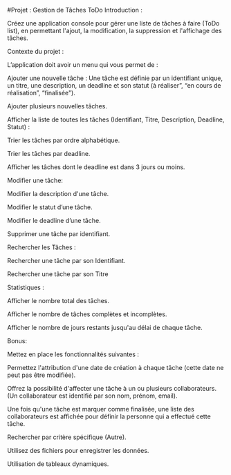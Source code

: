 #Projet : Gestion de Tâches ToDo
Introduction : 

Créez une application console pour gérer une liste de tâches à faire (ToDo list), en permettant l'ajout, la modification, la suppression et l'affichage des tâches.


Contexte du projet :

L’application doit avoir un menu qui vous permet de :


Ajouter une nouvelle tâche : Une tâche est définie par un identifiant unique, un titre, une description, un deadline et son statut (à réaliser”, “en cours de réalisation”,  “finalisée").

Ajouter plusieurs nouvelles tâches.

Afficher la liste de toutes les tâches (Identifiant, Titre, Description, Deadline, Statut) :

Trier les tâches par ordre alphabétique.

Trier les tâches par deadline.

Afficher les tâches dont le deadline est dans 3 jours ou moins.

Modifier une tâche:

Modifier la description d'une tâche.

Modifier le statut d’une tâche.

Modifier le deadline d’une tâche.

Supprimer une tâche par identifiant.

Rechercher les Tâches :

Rechercher une tâche par son Identifiant.

Rechercher une tâche par son Titre

Statistiques :

Afficher le nombre total des tâches.

Afficher le nombre de tâches complètes et incomplètes.

Afficher le nombre de jours restants jusqu'au délai de chaque tâche.


Bonus:


Mettez en place les fonctionnalités suivantes : 

Permettez l'attribution d'une date de création à chaque tâche (cette date ne peut pas être modifiée). 

Offrez la possibilité d'affecter une tâche à un ou plusieurs collaborateurs. (Un collaborateur est identifié par son nom, prénom, email).

Une fois qu'une tâche est marquer comme finalisée, une liste des collaborateurs est affichée pour définir la personne qui a effectué cette tâche.

Rechercher par critère spécifique (Autre).

Utilisez des fichiers pour enregistrer les données. 

Utilisation de tableaux dynamiques.
